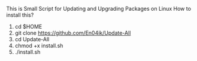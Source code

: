 This is Small Script for Updating and Upgrading Packages on Linux
How to install this?
1. cd $HOME 
2. git clone https://github.com/En04ik/Update-All
3. cd Update-All
4. chmod +x install.sh
5. ./install.sh
